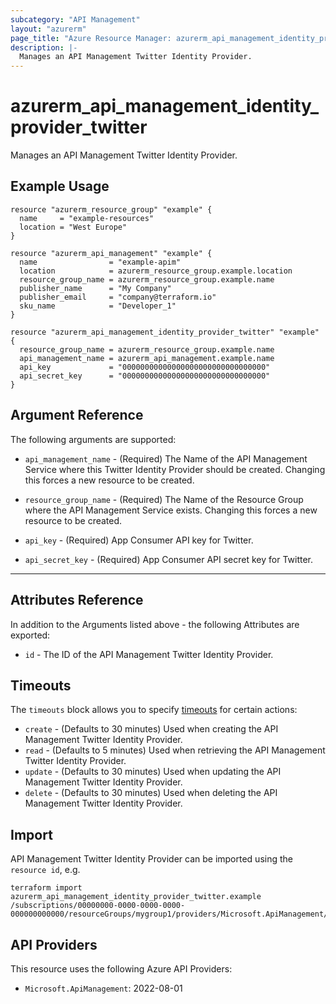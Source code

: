 ```yaml
---
subcategory: "API Management"
layout: "azurerm"
page_title: "Azure Resource Manager: azurerm_api_management_identity_provider_twitter"
description: |-
  Manages an API Management Twitter Identity Provider.
---
```


# azurerm_api_management_identity_provider_twitter

Manages an API Management Twitter Identity Provider.

## Example Usage

```hcl
resource "azurerm_resource_group" "example" {
  name     = "example-resources"
  location = "West Europe"
}

resource "azurerm_api_management" "example" {
  name                = "example-apim"
  location            = azurerm_resource_group.example.location
  resource_group_name = azurerm_resource_group.example.name
  publisher_name      = "My Company"
  publisher_email     = "company@terraform.io"
  sku_name            = "Developer_1"
}

resource "azurerm_api_management_identity_provider_twitter" "example" {
  resource_group_name = azurerm_resource_group.example.name
  api_management_name = azurerm_api_management.example.name
  api_key             = "00000000000000000000000000000000"
  api_secret_key      = "00000000000000000000000000000000"
}
```

## Argument Reference

The following arguments are supported:

* `api_management_name` - (Required) The Name of the API Management Service where this Twitter Identity Provider should be created. Changing this forces a new resource to be created.

* `resource_group_name` - (Required) The Name of the Resource Group where the API Management Service exists. Changing this forces a new resource to be created.

* `api_key` - (Required) App Consumer API key for Twitter.

* `api_secret_key` - (Required) App Consumer API secret key for Twitter.

---

## Attributes Reference

In addition to the Arguments listed above - the following Attributes are exported:

* `id` - The ID of the API Management Twitter Identity Provider.

## Timeouts

The `timeouts` block allows you to specify [timeouts](https://www.terraform.io/language/resources/syntax#operation-timeouts) for certain actions:

* `create` - (Defaults to 30 minutes) Used when creating the API Management Twitter Identity Provider.
* `read` - (Defaults to 5 minutes) Used when retrieving the API Management Twitter Identity Provider.
* `update` - (Defaults to 30 minutes) Used when updating the API Management Twitter Identity Provider.
* `delete` - (Defaults to 30 minutes) Used when deleting the API Management Twitter Identity Provider.

## Import

API Management Twitter Identity Provider can be imported using the `resource id`, e.g.

```shell
terraform import azurerm_api_management_identity_provider_twitter.example /subscriptions/00000000-0000-0000-0000-000000000000/resourceGroups/mygroup1/providers/Microsoft.ApiManagement/service/instance1/identityProviders/twitter
```

## API Providers
<!-- This section is generated, changes will be overwritten -->
This resource uses the following Azure API Providers:

* `Microsoft.ApiManagement`: 2022-08-01
